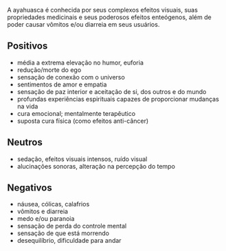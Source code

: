 A ayahuasca é conhecida por seus complexos efeitos visuais, suas propriedades medicinais e seus poderosos efeitos enteógenos, além de poder causar vômitos e/ou diarreia em seus usuários.

## Positivos

- média a extrema elevação no humor, euforia
- redução/morte do ego
- sensação de conexão com o universo
- sentimentos de amor e empatia
- sensação de paz interior e aceitação de si, dos outros e do mundo
- profundas experiências espirituais capazes de proporcionar mudanças na vida
- cura emocional; mentalmente terapêutico
- suposta cura física (como efeitos anti-câncer)

## Neutros

- sedação, efeitos visuais intensos, ruído visual
- alucinações sonoras, alteração na percepção do tempo

## Negativos

- náusea, cólicas, calafrios
- vômitos e diarreia
- medo e/ou paranoia
- sensação de perda do controle mental
- sensação de que está morrendo
- desequilíbrio, dificuldade para andar